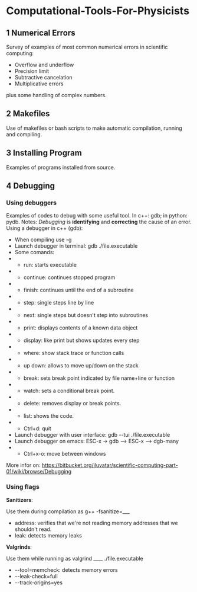 # Computational-Tools-For-Physicists

## 1 Numerical Errors

Survey of examples of most common numerical errors in scientific computing:
* Overflow and underflow
* Precision limit
* Subtractive cancelation
* Multiplicative errors

plus some handling of complex numbers.

## 2 Makefiles

Use of makefiles or bash scripts to make automatic compilation, running and compiling.

## 3 Installing Program

Examples of programs installed from source.

## 4 Debugging

### Using debuggers
Examples of codes to debug with some useful tool. In c++: gdb; in python: pydb.
Notes: *Debugging* is **identifying** and **correcting** the cause of an error.
Using a debugger in c++ (gdb):
* When compiling use -g
* Launch debugger in terminal: gdb ./file.executable
* Some comands:
* * run: starts executable
* * continue: continues stopped program
* * finish: continues until the end of a subroutine
* * step: single steps line by line
* * next: single steps but doesn't step into subroutines 
* * print: displays contents of a known data object
* * display: like print but shows updates every step
* * where: show stack trace or function calls
* * up down: allows to move up/down on the stack
* * break: sets break point indicated by file name+line or function
* * watch: sets a conditional break point.
* * delete: removes display or break points.
* * list: shows the code.
* * Ctrl+d: quit
* Launch debugger with user interface: gdb --tui ./file.executable
* Launch debugger on emacs: ESC-x -> gdb --> ESC-x --> dgb-many
* * Ctrl+x-o: move between windows

More infor on: https://bitbucket.org/iluvatar/scientific-computing-part-01/wiki/browse/Debugging

### Using flags

**Sanitizers**:

Use them during compilation as g++ -fsanitize=___

* address: verifies that we're not reading memory addresses that we shouldn't read.
* leak: detects memory leaks

**Valgrinds**:

Use them while running as valgrind ____  ./file.executable

* --tool=memcheck: detects memory errors
* --leak-check=full
* --track-origins=yes